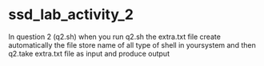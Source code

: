 # ssd_lab_activity_2
In question 2 (q2.sh) when you run q2.sh the extra.txt file create automatically the file store name of all type of shell in yoursystem and then q2.take extra.txt file as input and produce output

